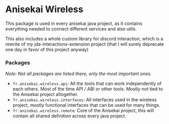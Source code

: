 # Anisekai Wireless

This package is used in every anisekai java project, as it contains everything needed to connect different services and also utils.

This also includes a whole custom library for discord interaction, which is a rewrite of my jda-interactions-extension project (that I will
surely deprecate one day in favor of this project anyway)

### Packages

*Note: Not all packages are listed there, only the most important ones.*

- `fr.anisekai.wireless.api`: All the tools that can work independently of each others. Most of the time API / ABI or other tools. Mostly
  not tied to the Anisekai project altogether.
- `fr.anisekai.wireless.interfaces`: All interfaces used in the wireless project, mostly functional interfaces that can be used for many
  things.
- `fr.anisekai.wireless.remote`: Core of the Anisekai project, this will contain all shared definition across every java project.

